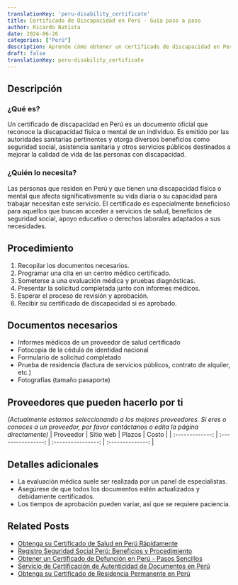 ```yaml
---
translationKey: 'peru-disability_certificate'
title: Certificado de Discapacidad en Perú - Guía paso a paso
author: Ricardo Batista
date: 2024-06-26
categories: ["Perú"]
description: Aprende cómo obtener un certificado de discapacidad en Perú. Descubre quiénes califican, los documentos requeridos y el procedimiento paso a paso.
draft: false
translationKey: peru-disability_certificate
---
```


## Descripción
### ¿Qué es?
Un certificado de discapacidad en Perú es un documento oficial que reconoce la discapacidad física o mental de un individuo. Es emitido por las autoridades sanitarias pertinentes y otorga diversos beneficios como seguridad social, asistencia sanitaria y otros servicios públicos destinados a mejorar la calidad de vida de las personas con discapacidad.

### ¿Quién lo necesita?
Las personas que residen en Perú y que tienen una discapacidad física o mental que afecta significativamente su vida diaria o su capacidad para trabajar necesitan este servicio. El certificado es especialmente beneficioso para aquellos que buscan acceder a servicios de salud, beneficios de seguridad social, apoyo educativo o derechos laborales adaptados a sus necesidades.

## Procedimiento

1. Recopilar los documentos necesarios.
2. Programar una cita en un centro médico certificado.
3. Someterse a una evaluación médica y pruebas diagnósticas.
4. Presentar la solicitud completada junto con informes médicos.
5. Esperar el proceso de revisión y aprobación.
6. Recibir su certificado de discapacidad si es aprobado.

## Documentos necesarios

- Informes médicos de un proveedor de salud certificado
- Fotocopia de la cédula de identidad nacional
- Formulario de solicitud completado
- Prueba de residencia (factura de servicios públicos, contrato de alquiler, etc.)
- Fotografías (tamaño pasaporte)

## Proveedores que pueden hacerlo por ti
_(Actualmente estamos seleccionando a los mejores proveedores. Si eres o conoces a un proveedor, por favor contáctanos o edita la página directamente)_
| Proveedor       |      Sitio web     |       Plazos       |      Costo       |
| :-------------: | :----------------: | :----------------: | :--------------: |

## Detalles adicionales

- La evaluación médica suele ser realizada por un panel de especialistas.
- Asegúrese de que todos los documentos estén actualizados y debidamente certificados.
- Los tiempos de aprobación pueden variar, así que se requiere paciencia.


## Related Posts

- [Obtenga su Certificado de Salud en Perú Rápidamente](https://tramitit.com/es/guides/peru/certificado_de_salud/)
- [Registro Seguridad Social Perú: Beneficios y Procedimiento](https://tramitit.com/es/guides/peru/inscripción_en_la_seguridad_social/)
- [Obtener un Certificado de Defunción en Perú - Pasos Sencillos](https://tramitit.com/es/guides/peru/certificado_de_defunción/)
- [Servicio de Certificación de Autenticidad de Documentos en Perú](https://tramitit.com/es/guides/peru/certificado_de_autenticidad_de_documentos/)
- [Obtenga su Certificado de Residencia Permanente en Perú](https://tramitit.com/es/guides/peru/certificado_de_residencia_permanente/)